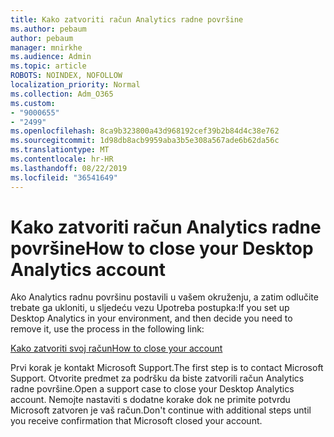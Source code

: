 ```yaml
---
title: Kako zatvoriti račun Analytics radne površine
ms.author: pebaum
author: pebaum
manager: mnirkhe
ms.audience: Admin
ms.topic: article
ROBOTS: NOINDEX, NOFOLLOW
localization_priority: Normal
ms.collection: Adm_O365
ms.custom:
- "9000655"
- "2499"
ms.openlocfilehash: 8ca9b323800a43d968192cef39b2b84d4c38e762
ms.sourcegitcommit: 1d98db8acb9959aba3b5e308a567ade6b62da56c
ms.translationtype: MT
ms.contentlocale: hr-HR
ms.lasthandoff: 08/22/2019
ms.locfileid: "36541649"
---
```

# <a name="how-to-close-your-desktop-analytics-account"></a><span data-ttu-id="6ec3e-102">Kako zatvoriti račun Analytics radne površine</span><span class="sxs-lookup"><span data-stu-id="6ec3e-102">How to close your Desktop Analytics account</span></span>

<span data-ttu-id="6ec3e-103">Ako Analytics radnu površinu postavili u vašem okruženju, a zatim odlučite trebate ga ukloniti, u sljedeću vezu Upotreba postupka:</span><span class="sxs-lookup"><span data-stu-id="6ec3e-103">If you set up Desktop Analytics in your environment, and then decide you need to remove it, use the process in the following link:</span></span>

[<span data-ttu-id="6ec3e-104">Kako zatvoriti svoj račun</span><span class="sxs-lookup"><span data-stu-id="6ec3e-104">How to close your account</span></span>](https://docs.microsoft.com/sccm/desktop-analytics/account-close)

<span data-ttu-id="6ec3e-105">Prvi korak je kontakt Microsoft Support.</span><span class="sxs-lookup"><span data-stu-id="6ec3e-105">The first step is to contact Microsoft Support.</span></span> <span data-ttu-id="6ec3e-106">Otvorite predmet za podršku da biste zatvorili račun Analytics radne površine.</span><span class="sxs-lookup"><span data-stu-id="6ec3e-106">Open a support case to close your Desktop Analytics account.</span></span> <span data-ttu-id="6ec3e-107">Nemojte nastaviti s dodatne korake dok ne primite potvrdu Microsoft zatvoren je vaš račun.</span><span class="sxs-lookup"><span data-stu-id="6ec3e-107">Don't continue with additional steps until you receive confirmation that Microsoft closed your account.</span></span>